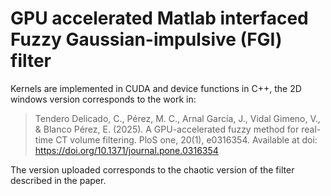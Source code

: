 # GPU accelerated Matlab interfaced Fuzzy Gaussian-impulsive (FGI) filter
Kernels are implemented in CUDA and device functions in C++, the 2D windows version corresponds to the work in:

>   Tendero Delicado, C., Pérez, M. C., Arnal García, J., Vidal Gimeno, V., & Blanco Pérez, E. (2025). A GPU-accelerated fuzzy method for real-time CT volume filtering. PloS one, 20(1), e0316354. Available at doi: https://doi.org/10.1371/journal.pone.0316354 

The version uploaded corresponds to the chaotic version of the filter described in the paper. 
